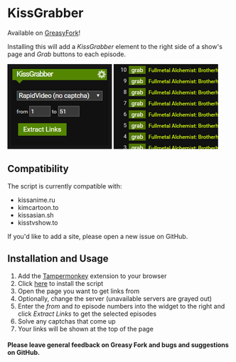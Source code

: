 # KissGrabber

Available on [GreasyFork](https://greasyfork.org/en/scripts/383649-kissgrabber)!

Installing this will add a *KissGrabber* element to the right side of a show's page and *Grab* buttons to each episode.

![image](images/grabber.png)
![image](images/buttons.png)

## Compatibility

The script is currently compatible with:
- kissanime.ru
- kimcartoon.to
- kissasian.sh
- kisstvshow.to

If you'd like to add a site, please open a new issue on GitHub.

## Installation and Usage

1. Add the [Tampermonkey](https://tampermonkey.net) extension to your browser
2. Click [here](https://greasyfork.org/scripts/383649-kissgrabber/code/KissGrabber.user.js) to install the script
3. Open the page you want to get links from
4. Optionally, change the server (unavailable servers are grayed out)
5. Enter the *from* and *to* episode numbers into the widget to the right and click *Extract Links* to get the selected episodes
6. Solve any captchas that come up
7. Your links will be shown at the top of the page

#### Please leave general feedback on Greasy Fork and bugs and suggestions on GitHub.
